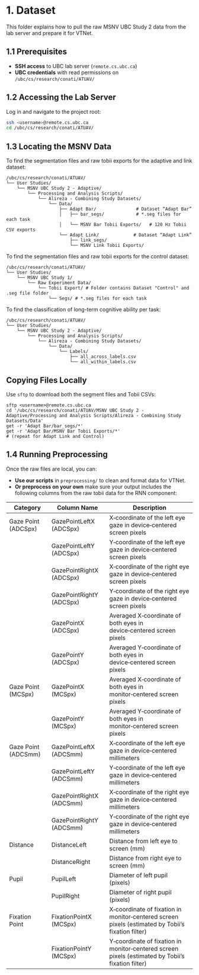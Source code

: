 # 1. Dataset

This folder explains how to pull the raw MSNV UBC Study 2 data from the lab server and prepare it for VTNet.


## 1.1 Prerequisites

- **SSH access** to UBC lab server (`remote.cs.ubc.ca`)  
- **UBC credentials** with read permissions on `/ubc/cs/research/conati/ATUAV/`  


## 1.2 Accessing the Lab Server
Log in and navigate to the project root:
```bash
ssh <username>@remote.cs.ubc.ca
cd /ubc/cs/research/conati/ATUAV/
```

## 1.3 Locating the MSNV Data
To find the segmentation files and raw tobii exports for the adaptive and link dataset:
```
/ubc/cs/research/conati/ATUAV/
└── User Studies/
    └── MSNV UBC Study 2 - Adaptive/
        └── Processing and Analysis Scripts/
            └── Alireza - Combining Study Datasets/
                └── Data/
                    ├── Adapt Bar/               # Dataset “Adapt Bar”
                    │   ├── bar_segs/            # *.seg files for each task
                    │   └── MSNV Bar Tobii Exports/   # 120 Hz Tobii CSV exports
                    └── Adapt Link/             # Dataset “Adapt Link”
                        ├── link_segs/
                        └── MSNV Link Tobii Exports/

```
To find the segmentation files and raw tobii exports for the control dataset:
```
/ubc/cs/research/conati/ATUAV/
└── User Studies/
    └── MSNV UBC Study 1/
        └── Raw Experiment Data/
            └── Tobii Export/ # Folder contains Dataset "Control" and .seg file folder
                └── Segs/ # *.seg files for each task
```
To find the classification of long-term cognitive ability per task:
```
/ubc/cs/research/conati/ATUAV/
└── User Studies/
    └── MSNV UBC Study 2 - Adaptive/
        └── Processing and Analysis Scripts/
            └── Alireza - Combining Study Datasets/
                └── Data/
                    └── Labels/
                        ├── all_across_labels.csv
                        └── all_within_labels.csv
```

## Copying Files Locally
Use `sftp` to download both the segment files and Tobii CSVs:
```
sftp <username>@remote.cs.ubc.ca
cd '/ubc/cs/research/conati/ATUAV/MSNV UBC Study 2 - Adaptive/Processing and Analysis Scripts/Alireza - Combining Study Datasets/Data'
get -r 'Adapt Bar/bar_segs/*'
get -r 'Adapt Bar/MSNV Bar Tobii Exports/*'
# (repeat for Adapt Link and Control)
```

## 1.4 Running Preprocessing

Once the raw files are local, you can:

- **Use our scripts** in `preprocessing/` to clean and format data for VTNet.  
- **Or preprocess on your own** make sure your output includes the following columns from the raw tobii data for the RNN component:

| Category               | Column Name                          | Description                                                                                   |
|------------------------|--------------------------------------|-----------------------------------------------------------------------------------------------|
| Gaze Point (ADCSpx)    | GazePointLeftX (ADCSpx)              | X‑coordinate of the left eye gaze in device‑centered screen pixels                            |
|                        | GazePointLeftY (ADCSpx)              | Y‑coordinate of the left eye gaze in device‑centered screen pixels                            |
|                        | GazePointRightX (ADCSpx)             | X‑coordinate of the right eye gaze in device‑centered screen pixels                           |
|                        | GazePointRightY (ADCSpx)             | Y‑coordinate of the right eye gaze in device‑centered screen pixels                           |
|                        | GazePointX (ADCSpx)                  | Averaged X‑coordinate of both eyes in device‑centered screen pixels                           |
|                        | GazePointY (ADCSpx)                  | Averaged Y‑coordinate of both eyes in device‑centered screen pixels                           |
| Gaze Point (MCSpx)     | GazePointX (MCSpx)                   | Averaged X‑coordinate of both eyes in monitor‑centered screen pixels                          |
|                        | GazePointY (MCSpx)                   | Averaged Y‑coordinate of both eyes in monitor‑centered screen pixels                          |
| Gaze Point (ADCSmm)    | GazePointLeftX (ADCSmm)              | X‑coordinate of the left eye gaze in device‑centered millimeters                              |
|                        | GazePointLeftY (ADCSmm)              | Y‑coordinate of the left eye gaze in device‑centered millimeters                              |
|                        | GazePointRightX (ADCSmm)             | X‑coordinate of the right eye gaze in device‑centered millimeters                             |
|                        | GazePointRightY (ADCSmm)             | Y‑coordinate of the right eye gaze in device‑centered millimeters                             |
| Distance               | DistanceLeft                         | Distance from left eye to screen (mm)                                                         |
|                        | DistanceRight                        | Distance from right eye to screen (mm)                                                        |
| Pupil                  | PupilLeft                            | Diameter of left pupil (pixels)                                                               |
|                        | PupilRight                           | Diameter of right pupil (pixels)                                                              |
| Fixation Point         | FixationPointX (MCSpx)               | X‑coordinate of fixation in monitor‑centered screen pixels (estimated by Tobii’s fixation filter) |
|                        | FixationPointY (MCSpx)               | Y‑coordinate of fixation in monitor‑centered screen pixels (estimated by Tobii’s fixation filter) |

